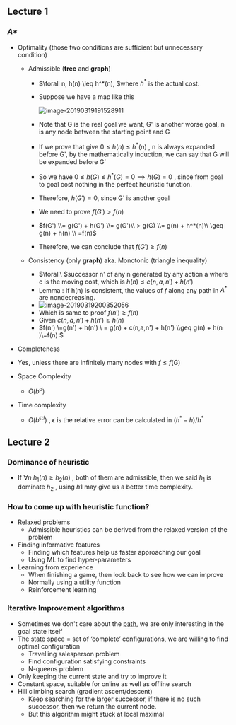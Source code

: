 ## Lecture 1

### *A\** 

- Optimality (those two conditions are sufficient but unnecessary condition)

  - Admissible (**tree** and **graph**)

    - $\forall n, h(n) \leq h^*(n), $where $h^*$ is the actual cost.

    - Suppose we have a map like this

      ![image-20190319191528911](assets/image-20190319191528911.png)

    - Note that G is the real goal we want, G' is another worse goal, n is any node between the starting point and G

    - If we prove that give $0 \leq h(n) \leq h^*(n)$ , n is always expanded before G', by the mathematically induction, we can say that G will be expanded before G’

    - So we have $0 \leq h(G) \leq h^*(G) = 0 \implies h(G) = 0$ , since from goal to goal cost nothing in the perfect heuristic function.

    - Therefore, $h(G') = 0$, since G' is another goal

    - We need to prove $f(G') > f(n)$

    - $f(G') \\= g(G') + h(G') \\= g(G')\\ > g(G) \\= g(n) + h^*(n)\\ \geq g(n) + h(n) \\ =f(n)$

    - Therefore, we can conclude that $f(G') \geq f(n)$ 

  - Consistency (only **graph**) aka. Monotonic (triangle inequality)

    - $\forall\ $successor n' of any n generated by any action a where c is the moving cost, which is $h(n) \leq c(n,a,n') + h(n')$
    - Lemma : If h(n) is consistent, the values of $f$ along any path in $A^*$ are nondecreasing.
    - ![image-20190319200352056](assets/image-20190319200352056.png)
    - Which is same to proof $f(n') \geq f(n)$ 
    - Given $c(n,a,n') + h(n') \geq h(n)$
    - $f(n') \\=g(n') + h(n') \\ = g(n) + c(n,a,n') + h(n') \\\geq g(n) + h(n )\\=f(n)  $

-  Completeness

  - Yes, unless there are infinitely many nodes with $f \leq f(G)$

- Space Complexity
  
  - $O(b^d)$ 
- Time complexity
  
  - $O(b^{\epsilon d})$ , $\epsilon$ is the relative error can be calculated in $(h^* - h)/h^*$



## Lecture 2

### Dominance of heuristic

- If $\forall n\ h_1(n) \geq h_2(n)$ , both of them are admissible, then we said $h_1$ is dominate $h_2$ , using $h1$ may give us a better time complexity.

### How to come up with heuristic function?

- Relaxed problems
  - Admissible heuristics can be derived from the relaxed version of the problem
- Finding informative features
  - Finding which features help us faster approaching our goal
  - Using ML to find hyper-parameters
- Learning from experience
  - When finishing a game, then look back to see how we can improve
  - Normally using a utility function
  - Reinforcement learning 

### Iterative Improvement algorithms

- Sometimes we don't care about the <u>path</u>, we are only interesting in the goal state itself
- The state space = set of ‘complete’ configurations, we are willing to find optimal configuration
  - Travelling salesperson problem
  - Find configuration satisfying constraints
  - N-queens problem
- Only keeping the current state and try to improve it
- Constant space, suitable for online as well as offline search
- Hill climbing search (gradient ascent/descent)
  - Keep searching for the larger successor, if there is no such successor, then we return the current node.
  - But this algorithm might stuck at local maximal